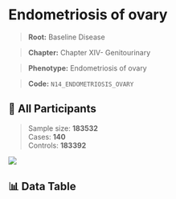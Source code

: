 # Endometriosis of ovary

> **Root:** Baseline Disease  

> **Chapter:** Chapter XIV- Genitourinary  

> **Phenotype:** Endometriosis of ovary  

> **Code:** `N14_ENDOMETRIOSIS_OVARY`

## 🧪 All Participants  
> Sample size: **183532**  
> Cases: **140**  
> Controls: **183392**
<img src="/Sensitive/Figures/ALL/Incidence/N14_ENDOMETRIOSIS_OVARY.png"/>

## 📊 Data Table
<CsvTableMRF src="/Sensitive/Data/ALL/Incidence/COX_N14_ENDOMETRIOSIS_OVARY.csv"/>

